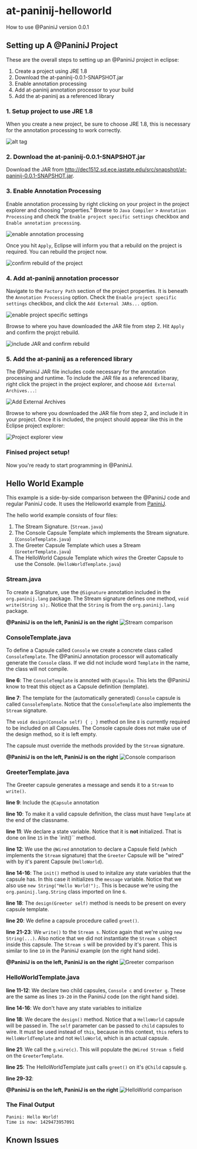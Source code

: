 # at-paninij-helloworld
How to use @PaniniJ version 0.0.1

## Setting up A @PaniniJ Project

These are the overall steps to setting up an @PaniniJ project in eclipse:

1. Create a project using JRE 1.8
2. Download the at-paninij-0.0.1-SNAPSHOT.jar
3. Enable annotation processing
4. Add at-paninij annotation processor to your build
5. Add the at-paninij as a referenced library


### 1. Setup project to use JRE 1.8

When you create a new project, be sure to choose JRE 1.8, this is necessary for the annotation processing to work correctly.

![alt tag](http://dec1512.sd.ece.iastate.edu/src/img/example/fig1.png)


### 2. Download the at-paninij-0.0.1-SNAPSHOT.jar

Download the JAR from  http://dec1512.sd.ece.iastate.edu/src/snapshot/at-paninij-0.0.1-SNAPSHOT.jar.


### 3. Enable Annotation Processing

Enable annotation processing by right clicking on your project in the project explorer and choosing "properties." Browse to `Java Compiler` > `Annotation Processing` and check the `Enable project specific settings` checkbox and `Enable annotation processing`.

![enable annotation processing](http://dec1512.sd.ece.iastate.edu/src/img/example/fig2.png)

Once you hit `Apply`, Eclipse will inform you that a rebuild on the project is required. You can rebuild the project now.

![confirm rebuild of the project](http://dec1512.sd.ece.iastate.edu/src/img/example/fig3.png)


### 4. Add at-paninij annotation processor

Navigate to the `Factory Path` section of the project properties. It is beneath the `Annotation Processing` option. Check the `Enable project specific settings` checkbox, and click the `Add External JARs...` option.

![enable project specific settings](http://dec1512.sd.ece.iastate.edu/src/img/example/fig4.png)

Browse to where you have downloaded the JAR file from step 2. Hit `Apply` and confirm the projct rebuild.

![include JAR and confirm rebuild](http://dec1512.sd.ece.iastate.edu/src/img/example/fig5.png)


### 5. Add the at-paninij as a referenced library

The @PaniniJ JAR file includes code necessary for the annotation processing and runtime. To include the JAR file as a referenced libaray, right click the project in the project explorer, and choose `Add External Archives...`:

![Add External Archives](http://dec1512.sd.ece.iastate.edu/src/img/example/fig6.png)

Browse to where you downloaded the JAR file from step 2, and include it in your project. Once it is included, the project should appear like this in the Eclipse project explorer:

![Project explorer view](http://dec1512.sd.ece.iastate.edu/src/img/example/fig7.png)


### Finised project setup!

Now you're ready to start programming in @PaniniJ.

## Hello World Example
This example is a side-by-side comparison between the @PaniniJ code and regular PaniniJ code. It uses the Helloworld example from [PaniniJ](http://paninij.org/).

The hello world example consists of four files:

1. The Stream Signature. (`Stream.java`)
2. The Console Capsule Template which implements the Stream signature. (`ConsoleTemplate.java`)
3. The Greeter Capsule Template which uses a Stream (`GreeterTemplate.java`)
4. The HelloWorld Capsule Template which *wires* the Greeter Capsule to use the Console. (`HelloWorldTemplate.java`)

### Stream.java

To create a Signature, use the `@Signature` annotation included in the `org.paninij.lang` package. The Stream signature defines one method, `void write(String s);`. Notice that the `String` is from the `org.paninij.lang` package. 

**@PaniniJ is on the left, PaniniJ is on the right**
![Stream comparison](http://dec1512.sd.ece.iastate.edu/src/img/example/ex-fig-stream.png)


### ConsoleTemplate.java

To define a Capsule called `Console` we create a concrete class called `ConsoleTemplate`. The @PaniniJ annotation processor will automatically generate the `Console` class. If we did not include word `Template` in the name, the class will not compile. 

**line 6**: The `ConsoleTemplate` is annoted with `@Capsule`. This lets the @PaniniJ know to treat this object as a Capsule definition (template).

**line 7**: The template for the (automatically generated) `Console` capsule is called `ConsoleTemplate`. Notice that the `ConsoleTemplate` also implements the `Stream` signature.

The `void design(Console self) { ; }` method on line `8` is currently required to be included on all Capsules. The Console capsule does not make use of the design method, so it is left empty.

The capsule must override the methods provided by the `Stream` signature.

**@PaniniJ is on the left, PaniniJ is on the right**
![Console comparison](http://dec1512.sd.ece.iastate.edu/src/img/example/ex-fig-console.png)


### GreeterTemplate.java

The Greeter capsule generates a message and sends it to a `Stream` to `write()`.

**line 9**: Include the `@Capsule` annotation

**line 10**: To make it a valid capsule definition, the class must have `Template` at the end of the classname.

**line 11**: We declare a state variable. Notice that it is **not** initialized. That is done on line `15` in the `init()`` method.

**line 12**: We use the `@Wired` annotation to declare a Capsule field (which implements the `Stream` signature) that the `Greeter` Capsule will be "wired" with by it's parent Capsule (`HelloWorld`).

**line 14-16**: The `init()` method is used to initalize any state variables that the capsule has. In this case it initializes the `message` variable. Notice that we also use `new String("Hello World!");`. This is because we're using the `org.paninij.lang.String` class imported on line `6`.

**line 18**: The `design(Greeter self)` method is needs to be present on every capsule template.

**line 20**: We define a capsule procedure called `greet()`.

**line 21-23**: We `write()` to the `Stream s`. Notice again that we're using `new String(...)`. Also notice that we did not instantiate the `Stream s` object inside this capsule. The `Stream s` will be provided by it's parent. This is similar to line `10` in the PaniniJ example (on the right hand side). 

**@PaniniJ is on the left, PaniniJ is on the right**
![Greeter comparison](http://dec1512.sd.ece.iastate.edu/src/img/example/ex-fig-greeter.png)


### HelloWorldTemplate.java

**line 11-12**: We declare two child capsules, `Console c` and `Greeter g`. These are the same as lines `19-20` in the PaniniJ code (on the right hand side).

**line 14-16**: We don't have any state variables to initialize

**line 18**: We decare the `design()` method. Notice that a `HelloWorld` capsule will be passed in. The `self` parameter can be passed to `child` capsules to wire. It must be used instead of `this`, because in this context, `this` refers to `HelloWorldTemplate` and not `HelloWorld`, which is an actual capsule.

**line 21**: We call the `g.wire(c)`. This will populate the `@Wired Stream s` field on the `GreeterTemplate`.

**line 25**: The HelloWorldTemplate just calls `greet()` on it's `@Child` capsule `g`.

**line 29-32**:

**@PaniniJ is on the left, PaniniJ is on the right**
![HelloWorld comparison](http://dec1512.sd.ece.iastate.edu/src/img/example/ex-fig-helloworld.png)

### The Final Output
```
Panini: Hello World!
Time is now: 1429473957091
```


## Known Issues
